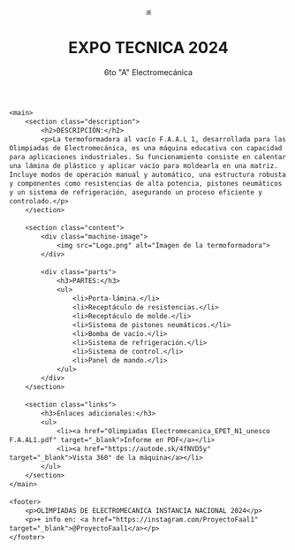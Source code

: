<!DOCTYPE html>
<html lang="es">
<head>
    <meta charset="UTF-8">
    <meta name="viewport" content="width=device-width, initial-scale=1.0">
    <title>F.A.A.L. I - Termoformadora</title>
    <link rel="stylesheet" href="styles.css">
</head>
<body>
    <header>
        <img src="logo.jpg" alt="Logo del Proyecto" class="logo"> <!-- Añadir el logo del proyecto -->
        <h1>EXPO TECNICA 2024</h1>
        <p>6to "A" Electromecánica</p>
    </header>

    <main>
        <section class="description">
            <h2>DESCRIPCIÓN:</h2>
            <p>La termoformadora al vacío F.A.A.L 1, desarrollada para las Olimpiadas de Electromecánica, es una máquina educativa con capacidad para aplicaciones industriales. Su funcionamiento consiste en calentar una lámina de plástico y aplicar vacío para moldearla en una matriz. Incluye modos de operación manual y automático, una estructura robusta y componentes como resistencias de alta potencia, pistones neumáticos y un sistema de refrigeración, asegurando un proceso eficiente y controlado.</p>
        </section>

        <section class="content">
            <div class="machine-image">
                <img src="Logo.png" alt="Imagen de la termoformadora">
            </div>
            
            <div class="parts">
                <h3>PARTES:</h3>
                <ul>
                    <li>Porta-lámina.</li>
                    <li>Receptáculo de resistencias.</li>
                    <li>Receptáculo de molde.</li>
                    <li>Sistema de pistones neumáticos.</li>
                    <li>Bomba de vacío.</li>
                    <li>Sistema de refrigeración.</li>
                    <li>Sistema de control.</li>
                    <li>Panel de mando.</li>
                </ul>
            </div>
        </section>

        <section class="links">
            <h3>Enlaces adicionales:</h3>
            <ul>
                <li><a href="Olimpiadas Electromecanica_EPET_N1_unesco F.A.AL1.pdf" target="_blank">Informe en PDF</a></li>
                <li><a href="https://autode.sk/4fNVD5y" target="_blank">Vista 360° de la máquina</a></li>
            </ul>
        </section>
    </main>

    <footer>
        <p>OLIMPIADAS DE ELECTROMECANICA INSTANCIA NACIONAL 2024</p>
        <p>+ info en: <a href="https://instagram.com/ProyectoFaal1" target="_blank">@ProyectoFaal1</a></p>
    </footer>
</body>
</html>
